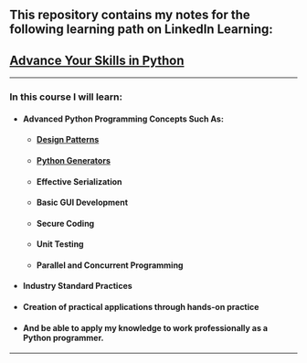 ## This repository contains my notes for the following learning path on LinkedIn Learning:

## [Advance Your Skills in Python](https://www.linkedin.com/learning/paths/advance-your-skills-in-python-8969631?u=50849081)

_________________________________________________

### In this course I will learn:
* #### Advanced Python Programming Concepts Such As:
  * #### [Design Patterns](https://github.com/hschickdevs/Advanced-Skills-in-Python-LinkedIn-Learning-path/tree/main/01%20-%20Python%20Design%20Patterns)
  * #### [Python Generators](https://github.com/hschickdevs/Advanced-Skills-in-Python-LinkedIn-Learning-path/tree/main/02%20-%20Python%20Generators)
  * #### Effective Serialization
  * #### Basic GUI Development
  * #### Secure Coding
  * #### Unit Testing
  * #### Parallel and Concurrent Programming
* #### Industry Standard Practices
* #### Creation of practical applications through hands-on practice
* #### And be able to apply my knowledge to work professionally as a Python programmer.

_________________________________________________
